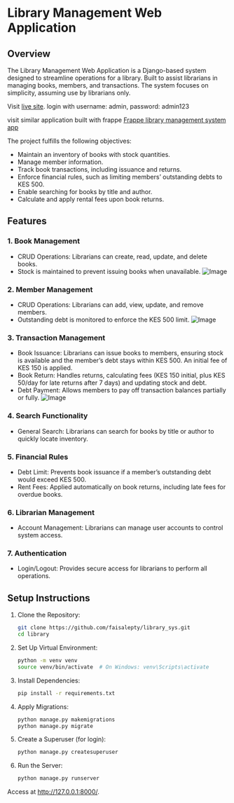 # Library Management Web Application

## Overview

The Library Management Web Application is a Django-based system designed to streamline operations for a library. Built to assist librarians in managing books, members, and transactions. The system focuses on simplicity, assuming use by librarians only.

Visit  [live site](https://flibrary.pythonanywhere.com/). login with username: admin, password: admin123

visit similar application built with frappe [Frappe library management system app](https://github.com/faisalepty/library-sys-frappe)

The project fulfills the following objectives:

- Maintain an inventory of books with stock quantities.
- Manage member information.
- Track book transactions, including issuance and returns.
- Enforce financial rules, such as limiting members’ outstanding debts to KES 500.
- Enable searching for books by title and author.
- Calculate and apply rental fees upon book returns.

## Features

### 1. Book Management

- CRUD Operations: Librarians can create, read, update, and delete books.
- Stock is maintained to prevent issuing books when unavailable.
  ![Image](https://github.com/user-attachments/assets/a6651c9d-3b6b-4724-9719-bca30c43cad1)
    
### 2. Member Management

- CRUD Operations: Librarians can add, view, update, and remove members.
- Outstanding debt is monitored to enforce the KES 500 limit.
  ![Image](https://github.com/user-attachments/assets/189d0c33-de33-4d0a-a2a6-75536fc7b349)

### 3. Transaction Management

- Book Issuance: Librarians can issue books to members, ensuring stock is available and the member’s debt stays within KES 500. An initial fee of KES 150 is applied.
- Book Return: Handles returns, calculating fees (KES 150 initial, plus KES 50/day for late returns after 7 days) and updating stock and debt.
- Debt Payment: Allows members to pay off transaction balances partially or fully.
  ![Image](https://github.com/user-attachments/assets/70c51c92-8f6d-4d48-9b76-fe3ba88dd4d0)

### 4. Search Functionality

- General Search: Librarians can search for books by title or author to quickly locate inventory.

### 5. Financial Rules

- Debt Limit: Prevents book issuance if a member’s outstanding debt would exceed KES 500.
- Rent Fees: Applied automatically on book returns, including late fees for overdue books.

### 6. Librarian Management

- Account Management: Librarians can manage user accounts to control system access.

### 7. Authentication

- Login/Logout: Provides secure access for librarians to perform all operations.

## Setup Instructions

1. Clone the Repository:

   ```bash
   git clone https://github.com/faisalepty/library_sys.git
   cd library
2. Set Up Virtual Environment:
   ```bash
   python -m venv venv
   source venv/bin/activate  # On Windows: venv\Scripts\activate
3. Install Dependencies:
    ```bash
    pip install -r requirements.txt
4. Apply Migrations:
   ```bash
   python manage.py makemigrations
   python manage.py migrate
5. Create a Superuser (for login):
   ```bash
   python manage.py createsuperuser
6. Run the Server:
   ```bash
   python manage.py runserver
Access at http://127.0.0.1:8000/.
